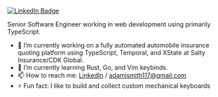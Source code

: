 [![LinkedIn Badge](https://img.shields.io/badge/LinkedIn-Profile-informational?style=flat&logo=linkedin&logoColor=white&color=0D76A8)](https://linkedin.com/in/adam-smith-b717b2104)

Senior Software Engineer working in web development using primarily TypeScript.

- 🔭 I’m currently working on a fully automated automobile insurance quoting platform using TypeScript, Temporal, and XState at Salty Insurance/CDK Global.
- 🌱 I’m currently learning Rust, Go, and Vim keybinds.
- 📫 How to reach me: [LinkedIn](linkedin.com/in/adam-smith-b717b2104) / adamjsmith117@gmail.com
- ⚡ Fun fact: I like to build and collect custom mechanical keyboards

<!--
**adamjsmith117/adamjsmith117** is a ✨ _special_ ✨ repository because its `README.md` (this file) appears on your GitHub profile.

Here are some ideas to get you started:

- 🔭 I’m currently working on ...
- 🌱 I’m currently learning ...
- 👯 I’m looking to collaborate on ...
- 🤔 I’m looking for help with ...
- 💬 Ask me about ...
- 📫 How to reach me: ...
- 😄 Pronouns: ...
- ⚡ Fun fact: ...
-->
